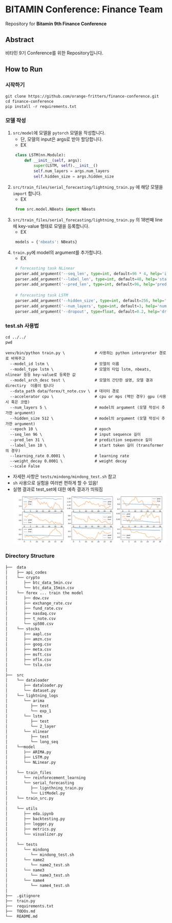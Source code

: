 # BITAMIN Conference: Finance Team 

Repository for **Bitamin 9th Finance Conference**

## Abstract

비타민 9기 Conference를 위한 Repository입니다.

## How to Run

### 시작하기
```shell
git clone https://github.com/orange-fritters/finance-conference.git
cd finance-conference
pip install -r requirements.txt
```
### 모델 작성
1. `src/model`에 모델을 `pytorch` 모델을 작성합니다.
    - 단, 모델의 input은 args로 받아 할당합니다.
    - EX 
   ```python
    class LSTM(nn.Module):
        def __init__(self, args):
            super(LSTM, self).__init__()
            self.num_layers = args.num_layers
            self.hidden_size = args.hidden_size
    ```
2. `src/train_files/serial_forecasting/lightning_train.py` 에 해당 모델을 `import` 합니다.
    - EX
   ```python
    from src.model.NBeats import NBeats
    ```
3. `src/train_files/serial_forecasting/lightning_train.py` 의 18번째 line에 key-value 형태로 모델을 등록합니다.
    - EX 
   ```python
    models = {'nbeats': NBeats}
   ```
4. `train.py`에 model의 argument를 추가합니다. 
    - EX 
   ```python
    # forecasting task NLinear
    parser.add_argument('--seq_len', type=int, default=96 * 4, help='input sequence length')
    parser.add_argument('--label_len', type=int, default=48, help='start token length')
    parser.add_argument('--pred_len', type=int, default=96, help='prediction sequence length')

    # forecasting task LSTM
    parser.add_argument('--hidden_size', type=int, default=256, help='hidden size')
    parser.add_argument('--num_layers', type=int, default=3, help='num layers')
    parser.add_argument('--dropout', type=float, default=0.2, help='dropout')
   ```

### test.sh 사용법
```shell
cd ../../
pwd

venv/bin/python train.py \             # 사용하는 python interpreter 경로로 바꿔주고
  --model_id lstm \                    # 모델의 이름
  --model_type lstm \                  # 모델의 타입 lstm, nbeats, nlinear 등등 key-value로 등록한 값
  --model_arch_desc test \             # 모델의 간단한 설명, 모델 결과 directiry  이름이 됩니다
  --data_path data/forex/t_note.csv \  # 데이터 경로
  --accelerator cpu \                  # cpu or mps (맥인 경우) gpu (사용시 혹은 코랩)
  --num_layers 5 \                     # model의 argument (모델 작성시 추가한 argument)
  --hidden_size 512 \                  # model의 argument (모델 작성시 추가한 argument)
  --epoch 10 \                         # epoch
  --seq_len 96 \                       # input sequence 길이
  --pred_len 31 \                      # prediction sequence 길이
  --label_len 10 \                     # start token 길이 (transformer의 경우)
  --learning_rate 0.0001 \             # learning rate
  --weight_decay 0.0001 \              # weight decay
  --scale False
```
- 자세한 사항은 `tests/mindong/mindong_test.sh` 참고
- `sh` 사용으로 실험을 여러번 편하게 할 수 있음!
- 실행 결과로 test_set에 대한 예측 결과가 띄워짐
![image](./img/example.png)


### Directory Structure

```
├──  data
│    ├── api_codes
│    └── crypto
│       ├── btc_data_5min.csv
│       └── btc_data_15min.csv
│    └── forex ... train the model
│       ├── dow.csv
│       ├── exchange_rate.csv
│       ├── fund_rate.csv
│       ├── nasdaq.csv
│       ├── t_note.csv
│       └── sp500.csv
│    └── stocks
│       ├── aapl.csv
│       ├── amzn.csv
│       ├── goog.csv
│       ├── meta.csv
│       ├── msft.csv
│       ├── nflx.csv
│       └── tsla.csv
│
├──  src
│    └── dataloader
│       ├── dataloader.py
│       └── dataset.py
│    └── lightning_logs
│       └── arima
│          ├── test
│          └── exp_1
│       └── lstm
│          ├── test
│          └── 2_layer
│       └── nlinear
│          ├── test
│          └── long_seq
│    └──model
│       ├── ARIMA.py
│       ├── LSTM.py
│       └── NLinear.py
│
│    └── train_files
│       └── reinforecement_learning
│       └── serial_forecasting
│          ├── lignthning_train.py
│          └── LitModel.py
│    └── train_src.py
│    
│    └── utils
│       ├── eda.ipynb
│       ├── backtesting.py
│       ├── logger.py
│       ├── metrics.py
│       └── visualizer.py
│
│    └── tests
│       └── mindong
│          └── mindong_test.sh
│       └── name2
│          └── name2_test.sh
│       └── name3
│          └── name3_test.sh
│       └── name4
│          └── name4_test.sh
│
├──  .gitignore
├──  train.py
├──  requirements.txt
├──  TODOs.md
└──  README.md
```